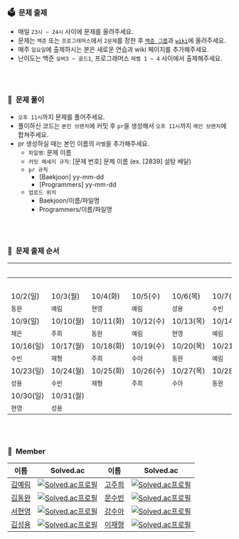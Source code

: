 ### 🗳&nbsp;&nbsp;문제 출제
- 매일 `23시 ~ 24시` 사이에 문제를 올려주세요.
- 문제는 `백준` 또는 `프로그래머스`에서 `2문제`를 정한 후 [`백준 그룹`](https://www.acmicpc.net/group/practice/15438)과 [`wiki`](https://github.com/aerimforest/CS-Study/wiki)에 올려주세요.
- 매주 `일요일`에 출제하시는 분은 새로운 연습과 wiki 페이지를 추가해주세요.
- 난이도는 백준 `실버3 ~ 골드1`, 프로그래머스 `레벨 1 ~ 4` 사이에서 출제해주세요.

<br/><br/>

### 📄&nbsp;&nbsp;문제 풀이
- `오후 11시`까지 문제를 풀어주세요.
- 풀이하신 코드는 `본인 브랜치`에 커밋 후 `pr`을 생성해서 `오후 11시`까지 `메인 브랜치`에 합쳐주세요.
- pr 생성하실 때는 본인 이름의 `라벨`을 추가해주세요.
  - `파일명`: 문제 이름
  - `커밋 메세지 규칙`: [문제 번호] 문제 이름 (ex. [2839] 설탕 배달)
  - `pr 규칙`
    - [Baekjoon] yy-mm-dd
    - [Programmers] yy-mm-dd
  - `업로드 위치`
    - Baekjoon/이름/파일명
    - Programmers/이름/파일명
    

<br/><br/>

### 🔗&nbsp;&nbsp;문제 출제 순서
|||||||10/1(토)|
|-|-|-|-|-|-|-|
|||||||`주희`|
|10/2(일)|10/3(월)|10/4(화)|10/5(수)|10/6(목)|10/7(금)|10/8(토)|
|`동완`|`예림`|`현영`|`예림`|`성용`|`수빈`|`재형`|
|10/9(일)|10/10(월)|10/11(화)|10/12(수)|10/13(목)|10/14(금)|10/15(토)|
|`채은`|`주희`|`동완`|`예림`|`현영`|`예림`|`성용`|
|10/16(일)|10/17(월)|10/18(화)|10/19(수)|10/20(목)|10/21(금)|10/22(토)|
|`수빈`|`재형`|`주희`|`수아`|`동완`|`예림`|`현영`|
|10/23(일)|10/24(월)|10/25(화)|10/26(수)|10/27(목)|10/28(금)|10/29(토)|
|`성용`|`수빈`|`재형`|`주희`|`수아`|`동완`|`예림`|
|10/30(일)|10/31(월)||||||
|`현영`|`성용`|||||

<br/><br/>

### 👥&nbsp;&nbsp;Member
|이름|Solved.ac|이름|Solved.ac|
|--|--|--|--|
|[김예림](https://github.com/aerimforest)|[![Solved.ac프로필](http://mazassumnida.wtf/api/mini/generate_badge?boj=yerim5287)](https://solved.ac/yerim5287)|[고주희](https://github.com/ko509)|[![Solved.ac프로필](http://mazassumnida.wtf/api/mini/generate_badge?boj=budludl)](https://solved.ac/budludl)|
|[김동완](https://github.com/holawan)|[![Solved.ac프로필](http://mazassumnida.wtf/api/mini/generate_badge?boj=asdf134652)](https://solved.ac/asdf134652)|[문수빈](https://github.com/subinmun1997)|[![Solved.ac프로필](http://mazassumnida.wtf/api/mini/generate_badge?boj=subeloper)](https://solved.ac/subeloper)|
|[서현영](https://github.com/magnolia5)|[![Solved.ac프로필](http://mazassumnida.wtf/api/mini/generate_badge?boj=magnolia5)](https://solved.ac/magnolia5)|[강수아](https://github.com/rkdtndk99)|[![Solved.ac프로필](http://mazassumnida.wtf/api/mini/generate_badge?boj=christinek99)](https://solved.ac/christinek99)|
|[김성용](https://github.com/soeng-dev)|[![Solved.ac프로필](http://mazassumnida.wtf/api/mini/generate_badge?boj=tjddyd1565)](https://solved.ac/tjddyd1565)|[이재형](https://github.com/jhl8041)|[![Solved.ac프로필](http://mazassumnida.wtf/api/mini/generate_badge?boj=jhl8041)](https://solved.ac/jhl8041)|||
